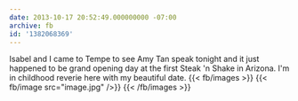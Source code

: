 ```yaml
---
date: 2013-10-17 20:52:49.000000000 -07:00
archive: fb
id: '1382068369'
---
```


Isabel and I came to Tempe to see Amy Tan speak tonight and it just happened to be grand opening day at the first Steak 'n Shake in Arizona. I'm in childhood reverie here with my beautiful date.
{{< fb/images >}}
{{< fb/image src="image.jpg" />}}
{{< /fb/images >}}

